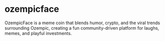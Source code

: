 # ozempicface
OzempicFace is a meme coin that blends humor, crypto, and the viral trends surrounding Ozempic, creating a fun community-driven platform for laughs, memes, and playful investments.
